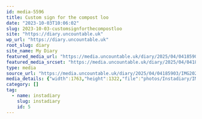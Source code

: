 ```yaml
---
id: media-5596
title: Custom sign for the compost loo
date: "2023-10-03T10:06:02"
slug: 2023-10-03-customsignforthecompostloo
site: "https://diary.uncountable.uk"
wp_url: "https://diary.uncountable.uk"
root_slug: diary
site_name: My Diary
featured_media_url: "https://media.uncountable.uk/diary/2025/04/04185903/IMG20231003110602.webp"
featured_media_srcset: "https://media.uncountable.uk/diary/2025/04/04185903/IMG20231003110602-300x225.webp 300w, https://media.uncountable.uk/diary/2025/04/04185903/IMG20231003110602-1024x768.webp 1024w, https://media.uncountable.uk/diary/2025/04/04185903/IMG20231003110602-150x150.webp 150w, https://media.uncountable.uk/diary/2025/04/04185903/IMG20231003110602-640x480.webp 640w, https://media.uncountable.uk/diary/2025/04/04185903/IMG20231003110602.webp 1763w"
type: media
source_url: "https://media.uncountable.uk/diary/2025/04/04185903/IMG20231003110602.webp"
media_details: {"width":1763,"height":1322,"file":"photos/Instadiary/IMG20231003110602.webp","filesize":150982,"sizes":{"medium":{"file":"IMG20231003110602-300x225.webp","width":300,"height":225,"filesize":29574,"mime_type":"image/webp","source_url":"https://media.uncountable.uk/diary/2025/04/04185903/IMG20231003110602-300x225.webp"},"large":{"file":"IMG20231003110602-1024x768.webp","width":1024,"height":768,"filesize":201304,"mime_type":"image/webp","source_url":"https://media.uncountable.uk/diary/2025/04/04185903/IMG20231003110602-1024x768.webp"},"thumbnail":{"file":"IMG20231003110602-150x150.webp","width":150,"height":150,"filesize":10376,"mime_type":"image/webp","source_url":"https://media.uncountable.uk/diary/2025/04/04185903/IMG20231003110602-150x150.webp"},"mobwidth":{"file":"IMG20231003110602-640x480.webp","width":640,"height":480,"filesize":108758,"mime_type":"image/webp","source_url":"https://media.uncountable.uk/diary/2025/04/04185903/IMG20231003110602-640x480.webp"},"full":{"file":"IMG20231003110602.webp","width":1763,"height":1322,"mime_type":"image/webp","source_url":"https://media.uncountable.uk/diary/2025/04/04185903/IMG20231003110602.webp"}},"image_meta":{"aperture":"0","credit":"","camera":"","caption":"","created_timestamp":"0","copyright":"","focal_length":"0","iso":"0","shutter_speed":"0","title":"","orientation":"0","keywords":[]}}
category: []
tag:
  - name: instadiary
    slug: instadiary
    id: 5
---
```


